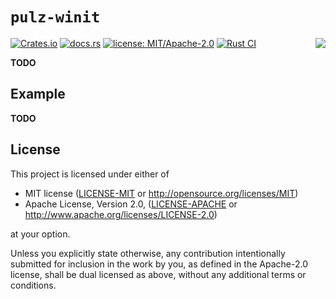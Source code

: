 # `pulz-winit` 

<img align="right" src="https://raw.githubusercontent.com/HellButcher/pulz/master/docs/logo-full.png"/>

[![Crates.io](https://img.shields.io/crates/v/pulz-winit.svg?label=pulz-winit)](https://crates.io/crates/pulz-winit)
[![docs.rs](https://docs.rs/pulz-winit/badge.svg)](https://docs.rs/pulz-winit/)
[![license: MIT/Apache-2.0](https://img.shields.io/badge/license-MIT%2FApache--2.0-blue.svg)](#license)
[![Rust CI](https://github.com/HellButcher/pulz/actions/workflows/rust.yml/badge.svg)](https://github.com/HellButcher/pulz/actions/workflows/rust.yml)

<!-- TODO: Short Introduction -->
**TODO**

## Example

<!-- TODO: basic Usage Example -->
**TODO**

## License

[license]: #license

This project is licensed under either of

* MIT license ([LICENSE-MIT] or <http://opensource.org/licenses/MIT>)
* Apache License, Version 2.0, ([LICENSE-APACHE] or <http://www.apache.org/licenses/LICENSE-2.0>)

at your option.

Unless you explicitly state otherwise, any contribution intentionally submitted
for inclusion in the work by you, as defined in the Apache-2.0 license, shall be
dual licensed as above, without any additional terms or conditions.

[LICENSE-MIT]: ../../LICENSE-MIT
[LICENSE-APACHE]: ../../LICENSE-APACHE
